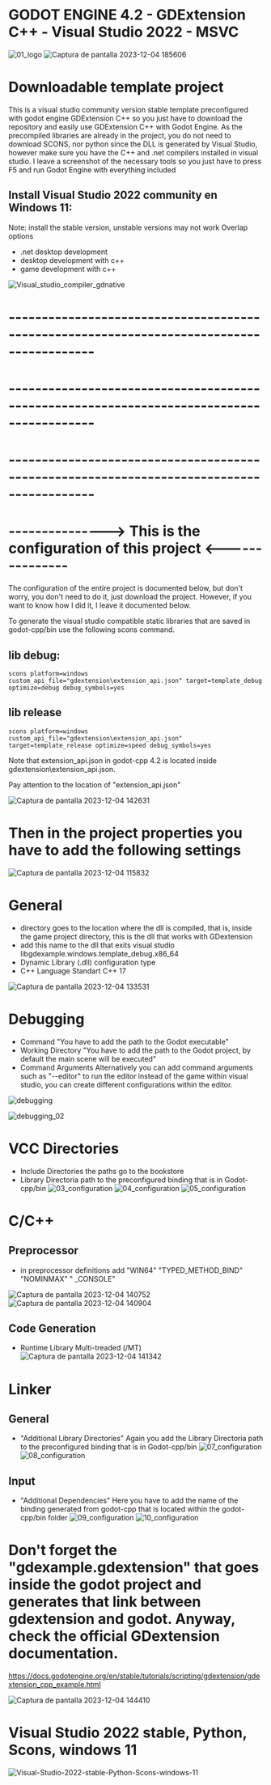 # GODOT ENGINE 4.2 - GDExtension C++ - Visual Studio 2022 - MSVC

![01_logo](https://github.com/godotengine/godot-cpp/assets/12847027/4b515778-d07a-4cb4-a618-e13af3d7dba7)
![Captura de pantalla 2023-12-04 185606](https://github.com/godotengine/godot-cpp/assets/12847027/31a43d24-2c1c-4c8c-91e1-ea20bfdd3567)

# Downloadable template project

This is a visual studio community version stable template preconfigured with godot engine GDExtension C++ so you just have to download the repository and easily use GDExtension C++ with Godot Engine.
As the precompiled libraries are already in the project, you do not need to download SCONS, nor python since the DLL is generated by Visual Studio, however make sure you have the C++ and .net compilers installed in visual studio. I leave a screenshot of the necessary tools so you just have to press F5 and run Godot Engine with everything included

## Install Visual Studio 2022 community en Windows 11:

Note: install the stable version, unstable versions may not work
Overlap options
* .net desktop development
* desktop development with c++
* game development with c++

![Visual_studio_compiler_gdnative](https://gitlab.com/kone9/godot-engine-4.2-template-gdextension-with-vscode-windows-11/-/raw/main/01_instalacionVisualStudio.png)


# -----------------------------------------------------------------------------------------
# -----------------------------------------------------------------------------------------
# -----------------------------------------------------------------------------------------

# --------------->  This is the configuration of this project <---------------

The configuration of the entire project is documented below, but don't worry, you don't need to do it, just download the project. However, if you want to know how I did it, I leave it documented below.

To generate the visual studio compatible static libraries that are saved in godot-cpp/bin use the following scons command.

## lib debug:
`scons platform=windows custom_api_file="gdextension\extension_api.json" target=template_debug optimize=debug debug_symbols=yes`

## lib release
`scons platform=windows custom_api_file="gdextension\extension_api.json" target=template_release optimize=speed debug_symbols=yes
`

Note that extension_api.json in godot-cpp 4.2 is located inside gdextension\extension_api.json.

Pay attention to the location of "extension_api.json"

![Captura de pantalla 2023-12-04 142631](https://github.com/godotengine/godot-cpp/assets/12847027/f9ab7d5a-fd47-42cf-b933-ab0365b2152c)


# Then in the project properties you have to add the following settings
![Captura de pantalla 2023-12-04 115832](https://github.com/godotengine/godot-cpp/assets/12847027/821b2ca9-88b2-477c-9889-e38e563b5541)

# General

* directory goes to the location where the dll is compiled, that is, inside the game project directory, this is the dll that works with GDextension
* add this name to the dll that exits visual studio libgdexample.windows.template_debug.x86_64
* Dynamic Library (.dll) configuration type
* C++ Language Standart C++ 17

![Captura de pantalla 2023-12-04 133531](https://github.com/godotengine/godot-cpp/assets/12847027/bc5b347f-5a67-4b39-9c10-ef12f87db8f6)

# Debugging

* Command "You have to add the path to the Godot executable"
* Working Directory "You have to add the path to the Godot project, by default the main scene will be executed"
* Command Arguments Alternatively you can add command arguments such as "--editor" to run the editor instead of the game within visual studio, you can create different configurations within the editor.

![debugging](https://github.com/godotengine/godot-cpp/assets/12847027/0b6033ec-a1db-45de-a3f4-ed4cf2b9eaf3)

![debugging_02](https://github.com/godotengine/godot-cpp/assets/12847027/2c8ab9da-5411-45ae-a26b-7b9f445c45d1)


# VCC Directories

* Include Directories the paths go to the bookstore
* Library Directoria path to the preconfigured binding that is in Godot-cpp/bin
![03_configuration](https://github.com/godotengine/godot-cpp/assets/12847027/4832cbc8-9ec9-45f0-a536-7087330aaf8c)
![04_configuration](https://github.com/godotengine/godot-cpp/assets/12847027/15a7019f-51bb-4ade-966d-7a4315556f79)
![05_configuration](https://github.com/godotengine/godot-cpp/assets/12847027/78899e72-3b58-42af-8aa9-cb722d45bfdc)


# C/C++

## Preprocessor

* in preprocessor definitions add "WIN64" "TYPED_METHOD_BIND"  "NOMINMAX" " _CONSOLE"

![Captura de pantalla 2023-12-04 140752](https://github.com/godotengine/godot-cpp/assets/12847027/3fc29c41-8e2e-4a73-9690-b0a9cab4f2e6)
![Captura de pantalla 2023-12-04 140904](https://github.com/godotengine/godot-cpp/assets/12847027/e96b72f6-573b-4849-8b5f-4cfbb420d623)


## Code Generation

* Runtime Library Multi-treaded (/MT)
![Captura de pantalla 2023-12-04 141342](https://github.com/godotengine/godot-cpp/assets/12847027/ff0ec031-79a9-46ea-9d2c-2729bc5eb84e)


# Linker

## General

* "Additional Library Directories" Again you add the Library Directoria path to the preconfigured binding that is in Godot-cpp/bin
![07_configuration](https://github.com/godotengine/godot-cpp/assets/12847027/1cbc9d53-bc87-48f6-891f-218c0c309674)
![08_configuration](https://github.com/godotengine/godot-cpp/assets/12847027/291dab2f-199c-4b54-938f-e39f66ff9f35)

## Input

* "Additional Dependencies" Here you have to add the name of the binding generated from godot-cpp that is located within the godot-cpp/bin folder
![09_configuration](https://github.com/godotengine/godot-cpp/assets/12847027/8a1e63f8-ba6a-43b5-b4a0-26423cabc41c)
![10_configuration](https://github.com/godotengine/godot-cpp/assets/12847027/86515a1a-afdc-4758-98b6-02843fcefc2c)
 


# Don't forget the "gdexample.gdextension" that goes inside the godot project and generates that link between gdextension and godot. Anyway, check the official GDextension documentation.

https://docs.godotengine.org/en/stable/tutorials/scripting/gdextension/gdextension_cpp_example.html

![Captura de pantalla 2023-12-04 144410](https://github.com/godotengine/godot-cpp/assets/12847027/c652f865-1796-4f12-be06-741059ced850)


# Visual Studio 2022 stable, Python, Scons, windows 11

![Visual-Studio-2022-stable-Python-Scons-windows-11](https://gitlab.com/kone9/gdextension-visual-studio-windows-bug-lib/-/raw/main/17_configuration.png)

